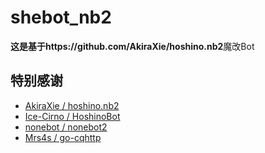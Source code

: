 # shebot_nb2

**这是基于https://github.com/AkiraXie/hoshino.nb2**魔改Bot

## 特别感谢
- [AkiraXie / hoshino.nb2](https://github.com/AkiraXie/hoshino.nb2)
- [Ice-Cirno / HoshinoBot](https://github.com/Ice-Cirno/HoshinoBot)
- [nonebot / nonebot2](https://github.com/nonebot/nonebot2)
- [Mrs4s / go-cqhttp](https://github.com/Mrs4s/go-cqhttp)


